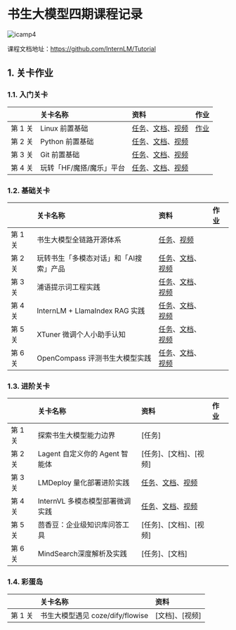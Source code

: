 # 书生大模型四期课程记录

![icamp4](https://github.com/user-attachments/assets/cf5eca85-bb13-4b96-aa54-b29fa40d36b7)


课程文档地址：https://github.com/InternLM/Tutorial


## 1. 关卡作业

### 1.1. 入门关卡

||关卡名称|资料|作业|
|:-----|:----|:----|:-----|
|第 1 关| Linux 前置基础 |[任务](https://github.com/InternLM/Tutorial/blob/camp4/docs/L0/linux/task.md)、[文档](https://github.com/InternLM/Tutorial/blob/camp4/docs/L0/linux)、[视频](https://www.bilibili.com/video/BV13U1VYmEUr)|[作业](docs/L0/readme.md)|
|第 2 关|Python 前置基础 | [任务](https://github.com/InternLM/Tutorial/blob/camp4/docs/L0/Python/task.md)、[文档](https://github.com/InternLM/Tutorial/blob/camp4/docs/L0/Python)、[视频](https://www.bilibili.com/video/BV1u61jYSExg)||
|第 3 关|Git 前置基础|[任务](https://github.com/InternLM/Tutorial/blob/camp4/docs/L0/git/task.md)、[文档](https://github.com/InternLM/Tutorial/blob/camp4/docs/L0/git/)、[视频](https://www.bilibili.com/video/BV15MShYkEgg)| |
|第 4 关|玩转「HF/魔搭/魔乐」平台|[任务](https://github.com/InternLM/Tutorial/blob/camp4/docs/L0/maas/task.md)、[文档](https://github.com/InternLM/Tutorial/blob/camp4/docs/L0/maas)、[视频](https://www.bilibili.com/video/BV1XxStYYEH1/)|  |


### 1.2. 基础关卡


||关卡名称|资料|作业|
|:-----|:----|:----|:-----|
|第 1 关| 书生大模型全链路开源体系 |[任务](https://github.com/InternLM/Tutorial/blob/camp4/docs/L1/ToolChain)、[视频](https://www.bilibili.com/video/BV1CkSUYGE1v/)|  |
|第 2 关| 玩转书生「多模态对话」和「AI搜索」产品 | [任务](https://github.com/InternLM/Tutorial/blob/camp4/docs/L1/InternIntro/tasks.md)、[文档](https://github.com/InternLM/Tutorial/blob/camp4/docs/L1/InternIntro)、[视频](https://www.bilibili.com/video/BV1ExDQYyEAA)|  |
|第 3 关| 浦语提示词工程实践 | [任务](https://github.com/InternLM/Tutorial/blob/camp4/docs/L1/Prompt/tasks.md)、[文档](https://github.com/InternLM/Tutorial/blob/camp4/docs/L1/Prompt)、[视频](https://www.bilibili.com/video/BV1tjS7YfEWJ/)|  |
|第 4 关| InternLM + LlamaIndex RAG 实践|[任务](https://github.com/InternLM/Tutorial/blob/camp4/docs/L1/LlamaIndex/task.md)、[文档](https://github.com/InternLM/Tutorial/blob/camp4/docs/L1/LlamaIndex)、[视频](https://www.bilibili.com/video/BV1YzDJY1E2i/)|  |
|第 5 关| XTuner 微调个人小助手认知 | [任务](https://github.com/InternLM/Tutorial/blob/camp4/docs/L1/XTuner/task.md)、[文档](https://github.com/InternLM/Tutorial/blob/camp4/docs/L1/XTuner)、[视频](https://www.bilibili.com/video/BV1G9SJYGEtD)|  |
|第 6 关| OpenCompass 评测书生大模型实践 | [任务](https://github.com/InternLM/Tutorial/blob/camp4/docs/L1/Evaluation/task.md)、[文档](https://github.com/InternLM/Tutorial/blob/camp4/docs/L1/Evaluation/)、[视频](https://www.bilibili.com/video/BV1dtD4YKENj)|  |



### 1.3. 进阶关卡

||关卡名称|资料|作业|
|:-----|:----|:----|:-----|
|第 1 关| 探索书生大模型能力边界 | [任务]|  |
|第 2 关| Lagent 自定义你的 Agent 智能体 | [任务]、[文档]、[视频]|  |
|第 3 关| LMDeploy 量化部署进阶实践 | [任务](https://github.com/InternLM/Tutorial/blob/camp4/docs/L2/LMDeploy/task.md)、[文档](https://github.com/InternLM/Tutorial/blob/camp4/docs/L2/LMDeploy)、[视频](https://www.bilibili.com/video/BV18aUHY3EEG/)|  |
|第 4 关| InternVL 多模态模型部署微调实践 | [任务](https://github.com/InternLM/Tutorial/blob/camp4/docs/L2/InternVL/task.md)、[文档](https://github.com/InternLM/Tutorial/blob/camp4/docs/L2/InternVL)、[视频](https://www.bilibili.com/video/BV1nESCYWEnN)|  |
|第 5 关| 茴香豆：企业级知识库问答工具 | [任务]、[文档]、[视频]|  |
|第 6 关| MindSearch深度解析及实践 | [任务]、[文档] |  |

### 1.4. 彩蛋岛

||关卡名称|资料|
|:-----|:----|:-----|
|第 1 关| 书生大模型遇见 coze/dify/flowise |[文档]、[视频]|